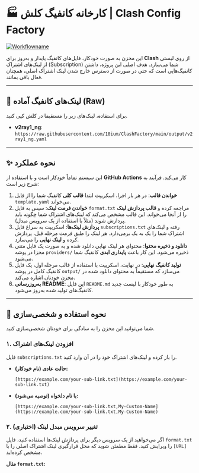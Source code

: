 # 🏭 کارخانه کانفیگ کلش | Clash Config Factory

[![Workflowname](https://github.com/10ium/ClashFactory/actions/workflows/main.yml/badge.svg)](https://github.com/10ium/ClashFactory/actions/workflows/main.yml)

این مخزن به صورت خودکار، فایل‌های کانفیگ پایدار و به‌روز برای **Clash** از روی لیستی از لینک‌های اشتراک (Subscription) شما می‌سازد. هدف اصلی این پروژه، داشتن کانفیگ‌هایی است که حتی در صورت از دسترس خارج شدن لینک اشتراک اصلی، همچنان فعال باقی بمانند.

---

<!-- START_LINKS -->

## 🔗 لینک‌های کانفیگ آماده (Raw)

برای استفاده، لینک‌های زیر را مستقیما در کلش کپی کنید.

* **v2ray1_ng**: `https://raw.githubusercontent.com/10ium/ClashFactory/main/output/v2ray1_ng.yaml`

<!-- END_LINKS -->

---

## ✨ نحوه عملکرد

این سیستم تماماً خودکار است و با استفاده از **GitHub Actions** کار می‌کند. فرآیند به شرح زیر است:

1.  **خواندن قالب**: در هر بار اجرا، اسکریپت ابتدا **قالب کلی** کانفیگ شما را از فایل `template.yaml` می‌خواند.
2.  **خواندن فرمت لینک**: سپس به فایل `format.txt` مراجعه کرده و **قالب پردازش لینک** را از آنجا می‌خواند. این قالب مشخص می‌کند که لینک‌های اشتراک شما چگونه باید پردازش شوند (مثلاً با استفاده از یک سرویس مبدل).
3.  **پردازش لینک‌ها**: اسکریپت به سراغ فایل `subscriptions.txt` رفته و لینک‌های اشتراک شما را یک به یک برمی‌دارد. هر لینک را طبق فرمت مرحله قبل، پردازش کرده و **لینک نهایی** را می‌سازد.
4.  **دانلود و ذخیره محتوا**: محتوای هر لینک نهایی دانلود شده و به صورت یک فایل متنی مجزا در پوشه `providers/` ذخیره می‌شود. این کار باعث **پایداری ابدی** کانفیگ شما می‌شود.
5.  **تولید کانفیگ نهایی**: در نهایت، اسکریپت با استفاده از قالب مرحله اول، یک فایل کانفیگ کامل در پوشه `output/` می‌سازد که مستقیماً به محتوای دانلود شده در مخزن خودتان اشاره می‌کند.
6.  **به‌روزرسانی README**: این فایل `README.md` به طور خودکار با لیست جدید کانفیگ‌های تولید شده به‌روز می‌شود.

---

## 🚀 نحوه استفاده و شخصی‌سازی

شما می‌توانید این مخزن را به سادگی برای خودتان شخصی‌سازی کنید.

### ۱. افزودن لینک‌های اشتراک

فایل `subscriptions.txt` را باز کرده و لینک‌های اشتراک خود را در آن وارد کنید.

* **حالت عادی (نام خودکار):**
    ```
    [https://example.com/your-sub-link.txt](https://example.com/your-sub-link.txt)
    ```
* **با نام دلخواه (توصیه می‌شود):**
    ```
    [https://example.com/your-sub-link.txt,My-Custom-Name](https://example.com/your-sub-link.txt,My-Custom-Name)
    ```

### ۲. تغییر سرویس مبدل لینک (اختیاری)

اگر می‌خواهید از یک سرویس دیگر برای پردازش لینک‌ها استفاده کنید، فایل `format.txt` را ویرایش کنید. فقط مطمئن شوید که محل قرارگیری لینک اشتراک اصلی را با `[URL]` مشخص کرده‌اید.

**مثال `format.txt`:**
